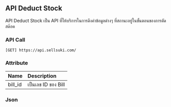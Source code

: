 ## API Deduct Stock

API Deduct Stock เป็น API ที่ให้บริการในการดึงค่าข้อมูลต่างๆ ที่สถานะอยู่ในขั้นตอนของการตัดสต๊อค

### API Call

```
[GET] https://api.sellsuki.com/
```

### Attribute

| **Name** | **Description** |
| :--- | :--- |
| bill\_id | เป็นเลข ID ของ Bill |

### Json

```

```



